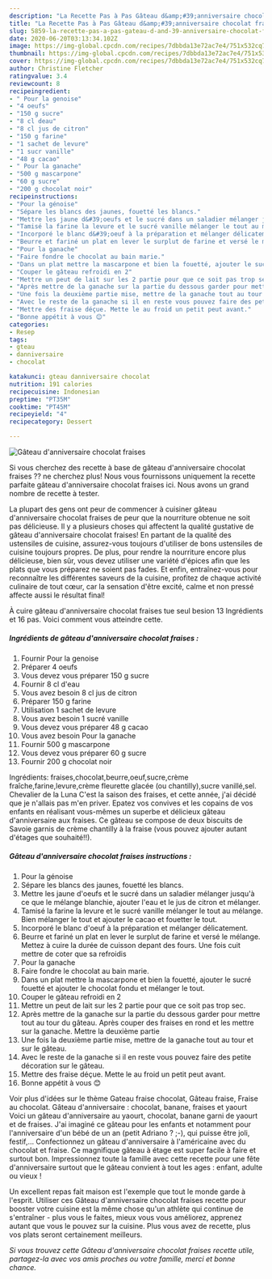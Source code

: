```yaml
---
description: "La Recette Pas à Pas Gâteau d&amp;#39;anniversaire chocolat fraises"
title: "La Recette Pas à Pas Gâteau d&amp;#39;anniversaire chocolat fraises"
slug: 5859-la-recette-pas-a-pas-gateau-d-and-39-anniversaire-chocolat-fraises
date: 2020-06-20T03:13:34.102Z
image: https://img-global.cpcdn.com/recipes/7dbbda13e72ac7e4/751x532cq70/gateau-danniversaire-chocolat-fraises-photo-principale-de-la-recette.jpg
thumbnail: https://img-global.cpcdn.com/recipes/7dbbda13e72ac7e4/751x532cq70/gateau-danniversaire-chocolat-fraises-photo-principale-de-la-recette.jpg
cover: https://img-global.cpcdn.com/recipes/7dbbda13e72ac7e4/751x532cq70/gateau-danniversaire-chocolat-fraises-photo-principale-de-la-recette.jpg
author: Christine Fletcher
ratingvalue: 3.4
reviewcount: 8
recipeingredient:
- " Pour la genoise"
- "4 oeufs"
- "150 g sucre"
- "8 cl deau"
- "8 cl jus de citron"
- "150 g farine"
- "1 sachet de levure"
- "1 sucr vanille"
- "48 g cacao"
- " Pour la ganache"
- "500 g mascarpone"
- "60 g sucre"
- "200 g chocolat noir"
recipeinstructions:
- "Pour la génoise"
- "Sépare les blancs des jaunes, fouetté les blancs."
- "Mettre les jaune d&#39;oeufs et le sucré dans un saladier mélanger jusqu&#39;à ce que le mélange blanchie, ajouter l&#39;eau et le jus de citron et mélanger."
- "Tamisé la farine la levure et le sucré vanille mélanger le tout au mélange. Bien mélanger le tout et ajouter le cacao et fouetter le tout."
- "Incorporé le blanc d&#39;oeuf à la préparation et mélanger délicatement."
- "Beurre et fariné un plat en lever le surplut de farine et versé le mélange. Mettez à cuire la durée de cuisson depant des fours. Une fois cuit mettre de coter que sa refroidis"
- "Pour la ganache"
- "Faire fondre le chocolat au bain marie."
- "Dans un plat mettre la mascarpone et bien la fouetté, ajouter le sucré fouetté et ajouter le chocolat fondu et mélanger le tout."
- "Couper le gâteau refroidi en 2"
- "Mettre un peut de lait sur les 2 partie pour que ce soit pas trop sec."
- "Après mettre de la ganache sur la partie du dessous garder pour mettre tout au tour du gâteau. Après couper des fraises en rond et les mettre sur la ganache. Mettre la deuxième partie"
- "Une fois la deuxième partie mise, mettre de la ganache tout au tour et sur le gâteau."
- "Avec le reste de la ganache si il en reste vous pouvez faire des petite décoration sur le gâteau."
- "Mettre des fraise déçue. Mette le au froid un petit peut avant."
- "Bonne appétit à vous 😊"
categories:
- Resep
tags:
- gteau
- danniversaire
- chocolat

katakunci: gteau danniversaire chocolat 
nutrition: 191 calories
recipecuisine: Indonesian
preptime: "PT35M"
cooktime: "PT45M"
recipeyield: "4"
recipecategory: Dessert

---
```



![Gâteau d&#39;anniversaire chocolat fraises](https://img-global.cpcdn.com/recipes/7dbbda13e72ac7e4/751x532cq70/gateau-danniversaire-chocolat-fraises-photo-principale-de-la-recette.jpg)

Si vous cherchez des recette à base de gâteau d&#39;anniversaire chocolat fraises ?? ne cherchez plus! Nous vous fournissons uniquement la recette parfaite gâteau d&#39;anniversaire chocolat fraises ici. Nous avons un grand nombre de recette à tester.

La plupart des gens ont peur de commencer à cuisiner gâteau d&#39;anniversaire chocolat fraises de peur que la nourriture obtenue ne soit pas délicieuse. Il y a plusieurs choses qui affectent la qualité gustative de gâteau d&#39;anniversaire chocolat fraises! En partant de la qualité des ustensiles de cuisine, assurez-vous toujours d'utiliser de bons ustensiles de cuisine toujours propres. De plus, pour rendre la nourriture encore plus délicieuse, bien sûr, vous devez utiliser une variété d'épices afin que les plats que vous préparez ne soient pas fades. Et enfin, entraînez-vous pour reconnaître les différentes saveurs de la cuisine, profitez de chaque activité culinaire de tout cœur, car la sensation d'être excité, calme et non pressé affecte aussi le résultat final!

<!--inarticleads1-->

À cuire gâteau d&#39;anniversaire chocolat fraises tue seul besion 13 Ingrédients et 16 pas. Voici comment vous atteindre cette.

##### Ingrédients de gâteau d&#39;anniversaire chocolat fraises :

1. Fournir  Pour la genoise
1. Préparer 4 oeufs
1. Vous devez vous préparer 150 g sucre
1. Fournir 8 cl d&#39;eau
1. Vous avez besoin 8 cl jus de citron
1. Préparer 150 g farine
1. Utilisation 1 sachet de levure
1. Vous avez besoin 1 sucré vanille
1. Vous devez vous préparer 48 g cacao
1. Vous avez besoin  Pour la ganache
1. Fournir 500 g mascarpone
1. Vous devez vous préparer 60 g sucre
1. Fournir 200 g chocolat noir


Ingrédients: fraises,chocolat,beurre,oeuf,sucre,crème fraîche,farine,levure,crème fleurette glacée (ou chantilly),sucre vanillé,sel. Chevalier de la Luna C&#39;est la saison des fraises, et cette année, j&#39;ai décidé que je n&#39;allais pas m&#39;en priver. Epatez vos convives et les copains de vos enfants en réalisant vous-mêmes un superbe et délicieux gâteau d&#39;anniversaire aux fraises. Ce gâteau se compose de deux biscuits de Savoie garnis de crème chantilly à la fraise (vous pouvez ajouter autant d&#39;étages que souhaité!!). 

<!--inarticleads2-->

##### Gâteau d&#39;anniversaire chocolat fraises instructions :

1. Pour la génoise
1. Sépare les blancs des jaunes, fouetté les blancs.
1. Mettre les jaune d&#39;oeufs et le sucré dans un saladier mélanger jusqu&#39;à ce que le mélange blanchie, ajouter l&#39;eau et le jus de citron et mélanger.
1. Tamisé la farine la levure et le sucré vanille mélanger le tout au mélange. Bien mélanger le tout et ajouter le cacao et fouetter le tout.
1. Incorporé le blanc d&#39;oeuf à la préparation et mélanger délicatement.
1. Beurre et fariné un plat en lever le surplut de farine et versé le mélange. Mettez à cuire la durée de cuisson depant des fours. Une fois cuit mettre de coter que sa refroidis
1. Pour la ganache
1. Faire fondre le chocolat au bain marie.
1. Dans un plat mettre la mascarpone et bien la fouetté, ajouter le sucré fouetté et ajouter le chocolat fondu et mélanger le tout.
1. Couper le gâteau refroidi en 2
1. Mettre un peut de lait sur les 2 partie pour que ce soit pas trop sec.
1. Après mettre de la ganache sur la partie du dessous garder pour mettre tout au tour du gâteau. Après couper des fraises en rond et les mettre sur la ganache. Mettre la deuxième partie
1. Une fois la deuxième partie mise, mettre de la ganache tout au tour et sur le gâteau.
1. Avec le reste de la ganache si il en reste vous pouvez faire des petite décoration sur le gâteau.
1. Mettre des fraise déçue. Mette le au froid un petit peut avant.
1. Bonne appétit à vous 😊


Voir plus d&#39;idées sur le thème Gateau fraise chocolat, Gâteau fraise, Fraise au chocolat. Gâteau d&#39;anniversaire : chocolat, banane, fraises et yaourt Voici un gâteau d&#39;anniversaire au yaourt, chocolat, banane garni de yaourt et de fraises. J&#39;ai imaginé ce gâteau pour les enfants et notamment pour l&#39;anniversaire d&#39;un bébé de un an (petit Adriano ? ;-), qui puisse être joli, festif,… Confectionnez un gâteau d&#39;anniversaire à l&#39;américaine avec du chocolat et fraise. Ce magnifique gâteau à étage est super facile à faire et surtout bon. Impressionnez toute la famille avec cette recette pour une fête d&#39;anniversaire surtout que le gâteau convient à tout les ages : enfant, adulte ou vieux ! 

<!--inarticleads1-->

<p>
Un excellent repas fait maison est l'exemple que tout le monde garde à l'esprit. Utiliser ces Gâteau d&#39;anniversaire chocolat fraises recette pour booster votre cuisine est la même chose qu'un athlète qui continue de s'entraîner - plus vous le faites, mieux vous vous améliorez, apprenez autant que vous le pouvez sur la cuisine. Plus vous avez de recette, plus vos plats seront certainement meilleurs.
</p>

<p>
<i>Si vous trouvez cette Gâteau d&#39;anniversaire chocolat fraises recette utile, partagez-la avec vos amis proches ou votre famille, merci et bonne chance.</i>
</p>
